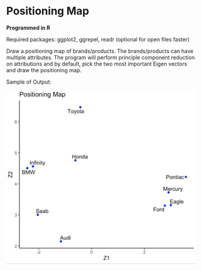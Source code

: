 # Positioning Map

**Programmed in R**

Required packages: ggplot2, ggrepel, readr (optional for open files faster)


Draw a positioning map of brands/products. The brands/products can have multiple attributes. The program will perform principle component reduction on attributions and by default, pick the two most important Eigen vectors and draw the positioning map.


Sample of Output:

![](https://github.com/andrewjing404/homework/blob/master/Advanced%20Statistics%20-%20Positioning%20Map/Result%20-%20Positioning%20Map.png?raw=true)
